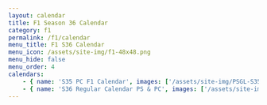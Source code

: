 ```yaml
---
layout: calendar
title: F1 Season 36 Calendar
category: f1
permalink: /f1/calendar
menu_title: F1 S36 Calendar
menu_icon: /assets/site-img/f1-48x48.png
menu_hide: false
menu_order: 4
calendars:
    - { name: 'S35 PC F1 Calendar', images: ['/assets/site-img/PSGL-S35-Calendar-PC-F1.png'], width: 1920, height: 1080 }
    - { name: 'S36 Regular Calendar PS & PC', images: ['/assets/site-img/PSGL-S36-Calendar-Regular2.png'], width: 2160, height: 1132 }
---
```

